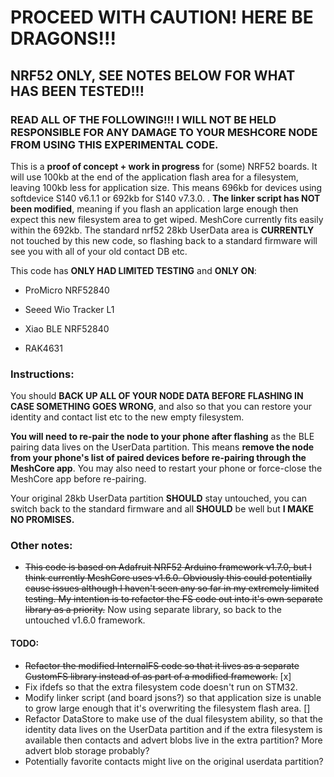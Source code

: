 
# PROCEED WITH CAUTION! HERE BE DRAGONS!!!

## NRF52 ONLY, SEE NOTES BELOW FOR WHAT HAS BEEN TESTED!!!

### READ ALL OF THE FOLLOWING!!! I WILL NOT BE HELD RESPONSIBLE FOR ANY DAMAGE TO YOUR MESHCORE NODE FROM USING THIS EXPERIMENTAL CODE.
This is a **proof of concept + work in progress** for (some) NRF52 boards. It will use 100kb at the end of the application flash area for a filesystem, leaving 100kb less for application size. This means 696kb for devices using softdevice S140 v6.1.1 or 692kb for S140 v7.3.0. . **The linker script has NOT been modified**, meaning if you flash an application large enough then expect this new filesystem area to get wiped. MeshCore currently fits easily within the 692kb. The standard nrf52 28kb UserData area is **CURRENTLY** not touched by this new code, so flashing back to a standard firmware will see you with all of your old contact DB etc.

  

This code has **ONLY HAD LIMITED TESTING** and **ONLY ON**:

- ProMicro NRF52840

- Seeed Wio Tracker L1

- Xiao BLE NRF52840

- RAK4631

### Instructions:
You should **BACK UP ALL OF YOUR NODE DATA BEFORE FLASHING IN CASE SOMETHING GOES WRONG**, and also so that you can restore your identity and contact list etc to the new empty filesystem.

**You will need to re-pair the node to your phone after flashing** as the BLE pairing data lives on the UserData partition. This means **remove the node from your phone's list of paired devices before re-pairing through the MeshCore app**. You may also need to restart your phone or force-close the MeshCore app before re-pairing.

Your original 28kb UserData partition **SHOULD** stay untouched, you can switch back to the standard firmware and all **SHOULD** be well but **I MAKE NO PROMISES.**

### Other notes:
- ~~This code is based on Adafruit NRF52 Arduino framework v1.7.0, but I think currently MeshCore uses v1.6.0. Obviously this could potentially cause issues although I haven't seen any so far in my extremely limited testing. My intention is to refactor the FS code out into it's own separate library as a priority.~~ Now using separate library, so back to the untouched v1.6.0 framework.

#### TODO:
- ~~Refactor the modified InternalFS code so that it lives as a separate CustomFS library instead of as part of a modified framework.~~ [x]
- Fix ifdefs so that the extra filesystem code doesn't run on STM32.
- Modify linker script (and board jsons?) so that application size is unable to grow large enough that it's overwriting the filesystem flash area. []
- Refactor DataStore to make use of the dual filesystem ability, so that the identity data lives on the UserData partition and if the extra filesystem is available then contacts and advert blobs live in the extra partition? More advert blob storage probably?
- Potentially favorite contacts might live on the original userdata partition?